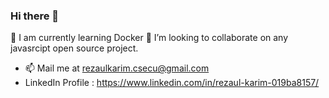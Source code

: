 ### Hi there 👋



 <!-- - 🔭 I’m currently working on -->
 🌱 I am currently learning Docker
 👯 I’m looking to collaborate on any javasrcipt open source project.
<!-- - 🤔 I’m looking for help with ... -->

- 📫 Mail me at rezaulkarim.csecu@gmail.com
- LinkedIn Profile : https://www.linkedin.com/in/rezaul-karim-019ba8157/
<!-- - 😄 Pronouns: ... -->
<!-- - ⚡ Fun fact: ... -->  

